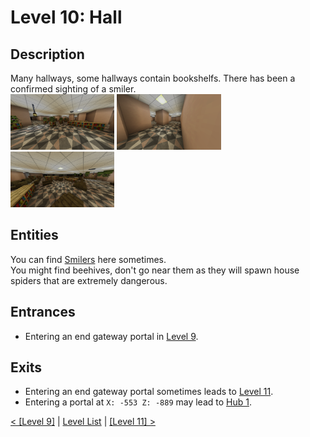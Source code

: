 # Level 10: Hall

## Description
Many hallways, some hallways contain bookshelfs. There has been a confirmed sighting of a smiler.<br/>
<img src="./img/Level_10_0.png" width="33%" title="Spawn region" />
<img src="./img/Level_10_1.png" width="33%" />
<img src="./img/Level_10_2.png" width="33%" />

## Entities
You can find <a href="../entities/Entity_1.md">Smilers</a> here sometimes.<br/>
You might find beehives, don't go near them as they will spawn house spiders that are extremely dangerous.

## Entrances
* Entering an end gateway portal in <a href="./Level_9.md">Level 9</a>.

## Exits
* Entering an end gateway portal sometimes leads to <a href="./Level_11.md">Level 11</a>.
* Entering a portal at `X: -553 Z: -889` may lead to <a href="../hubs/Hub_1.md">Hub 1</a>.

<a href="./Level_9.md">< [Level 9]</a> | <a href="./Levels.md">Level List</a> | <a href="./Level_11.md">[Level 11] ></a>
